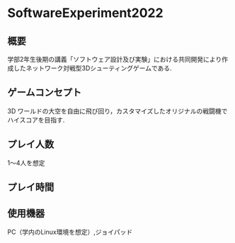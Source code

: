 # SoftwareExperiment2022

## 概要
学部2年生後期の講義「ソフトウェア設計及び実験」における共同開発により作成したネットワーク対戦型3Dシューティングゲームである.

## ゲームコンセプト
3D ワールドの大空を自由に飛び回り，カスタマイズしたオリジナルの戦闘機でハイスコアを目指す.

## プレイ人数
1～4人を想定

## プレイ時間


## 使用機器
PC（学内のLinux環境を想定）,ジョイパッド

## 



